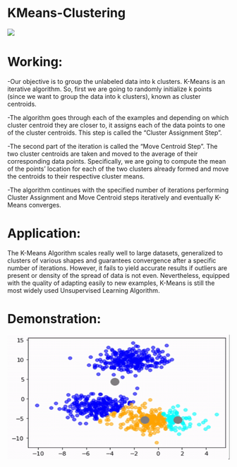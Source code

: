 # KMeans-Clustering
<img src="https://raw.githubusercontent.com/srijarkoroy/KMeans-Clustering-step-by-step/master/Media/km.png"> 
<br>

# Working:
-Our objective is to group the unlabeled data into k clusters. K-Means is an iterative algorithm. So, first we are going to randomly initialize k points (since we want to group the data into k clusters), known as cluster centroids. 

-The algorithm goes through each of the examples and depending on which cluster centroid they are closer to, it assigns each of the data points to one of the cluster centroids. This step is called the “Cluster Assignment Step”.

-The second part of the iteration is called the “Move Centroid Step”. The two cluster centroids are taken and moved to the average of their corresponding data points. Specifically, we are going to compute the mean of the points’ location for each of the two clusters already formed and move the centroids to their respective cluster means.

-The algorithm continues with the specified number of iterations performing Cluster Assignment and Move Centroid steps iteratively and eventually K-Means converges.
<br>

# Application:
The K-Means Algorithm scales really well to large datasets, generalized to clusters of various shapes and guarantees convergence after a specific number of iterations. However, it fails to yield accurate results if outliers are present or density of the spread of data is not even. Nevertheless, equipped with the quality of adapting easily to new examples, K-Means is still the most widely used Unsupervised Learning Algorithm.
<br>

# Demonstration:
![](Media/Demonstration.gif)
